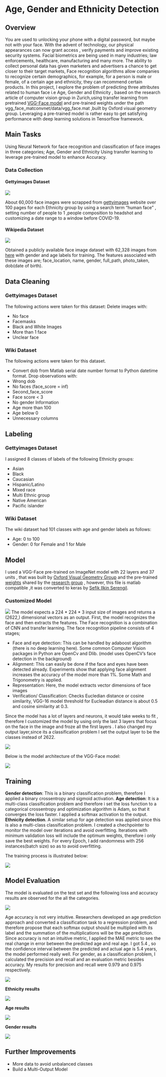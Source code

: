 # Age, Gender and Ethnicity Detection

## Overview
You are used to unlocking your phone with a digital password, but maybe not with your face. With the advent of technology, our physical appearances can now grant access , verify payments and improve existing security systems. Facial biometrics are being used in many industries; law enforcements, healthcare, manufacturing and many more.  The ability to collect personal data has given marketers and advertisers a chance to get closer to their target markets, Face recognition algorithms allow companies to recognize certain demographics, for example, for a person is male or female, of a certain age and ethnicity, they can recommend certain products.
In this project, I explore the problem of predicting three attributes related to human face i.e Age, Gender and Ethnicity , based on the research article of computer vision group in Zurich,using transfer learning from pretrained [VGG-Face model](http://www.robots.ox.ac.uk/~vgg/software/vgg_face/) and pre-trained weights under  the path vgg_face_matconvnet/data/vgg_face.mat ,built by Oxford visual geometry group. Leveraging a pre-trained model is rather easy to get satisfying performance with deep learning solutions in Tensorflow framework.

## Main Tasks
Using Neural Network for face recognition and classification of face images in three categories; Age, Gender and Ethnicity
Using transfer learning to leverage pre-trained model to enhance Accuracy.

### Data Collection
#### Gettyimages Dataset

![](pics/presentation_pics/gettyimages.jpg)

About 60,000 face images were scrapped from [gettyimages](https://www.gettyimages.com/editorial-images) website over 100 pages for each Ethnicity group by using a search term “human face” , setting number of people to 1 ,people composition to headshot and customizing a date range to a window before COVID-19.

#### Wikipedia Dataset

![](pics/presentation_pics/wikipedia.png)

Obtained a publicly available face image dataset with 62,328 images from [here](https://data.vision.ee.ethz.ch/cvl/rrothe/imdb-wiki/) with gender and age labels for training.	 The features associated with these images are; face_location, name, gender, full_path, photo_taken, dob(date of birth).

## Data Cleaning
### Gettyimages Dataset
The following actions were taken for this dataset:
Delete images with:
- No face
- Facemasks
- Black and White Images
- More than 1 face
- Unclear face
### Wiki Dataset
The following actions were taken for this dataset.
- Convert dob from Matlab serial date number format to Python datetime format.
Drop observations with:
- Wrong dob
- No faces (face_score = inf)
- Second_face_score
- Face score < 3
- No gender Information
- Age more than 100
- Age below 0
- Unnecessary columns

## Labeling
### Gettyimages Dataset
I assigned 8 classes of labels of the following Ethnicity groups:
- Asian
- Black
- Caucasian
- Hispanic/Latino
- Mixed race
- Multi Ethnic group
- Native American
- Pacific islander
### Wiki Dataset
The wiki dataset had 101 classes with age and gender labels as follows:
- Age: 0 to 100
- Gender: 0 for Female and 1 for Male

## Model
I used a VGG-Face pre-trained on ImageNet model with 22 layers and 37 units , that was built by [Oxford Visual Geometry Group](http://www.robots.ox.ac.uk/~vgg/publications/2015/Parkhi15/poster.pdf) and the pre-trained [weights](https://drive.google.com/file/d/1CPSeum3HpopfomUEK1gybeuIVoeJT_Eo/view) shared by the [research group](http://www.robots.ox.ac.uk/~vgg/software/vgg_face/) , however, this file is matlab compatible ,it was converted to keras by [Sefik Ilkin Serengil](https://sefiks.com/2019/07/15/how-to-convert-matlab-models-to-keras/). 



### Customized Model

![](pics/presentation_pics/model.png)
The model expects a 224 * 224 * 3 input size of images and returns a (2622,) dimensional vectors as an output.  First, the model recognizes the face and then extracts the features.
The Face recognition is a combination of CNN and transfer learning. The face recognition pipeline consists of 4 stages;
- Face and eye detection: This can be handled by adaboost algorithm (there is no deep learning here). Some common Computer Vision packages in Python are OpenCv and Dlib. (model uses OpenCV’s face detection in the background)
- Alignment: This can easily be done if the face and eyes have been detected already. Experiments show that applying face alignment increases the accuracy of the model more than 1%. Some Math and Trigonometry is applied.
- Representation: Here, the model extracts vector dimensions of face images
- Verification/ Classification: Checks Eucledian distance or cosine similarity, VGG-16 model threshold for Eucleadian distance is about 0.5 and cosine similarity at 0.3. 

Since the model has a lot of layers and neurons, it would take weeks to fit , therefore I customized the model by using only the last 3 layers that focus on the face in the image and froze all the first layers . I also changed my output layer,since its a classification problem I set the output layer to be the classes instead of 2622.

![](pics/presentation_pics/customized_model.png)

Below is the model architecture of the VGG-Face model:

![](pics/presentation_pics/model_architecture.png)

## Training
**Gender detection**:  This is a binary classification problem, therefore I applied a binary crossentropy and sigmoid activation.
**Age detection**: It is a multi-class classification problem and therefore i set the loss function to a categorical crossentropy and optimization algorithm is Adam, so that it converges the loss faster. I applied a softmax activation to the output.
**Ethnicity detection**.  A similar setup for age detection was applied since this is also a multi-class classification problem.
I created a chechpointer to monitor the model over iterations and avoid overfitting. Iterations with minimum validation loss will include the optimum weights, therefore i only save the best weights. For every Epoch, I add randomness with 256 instances(batch size) so as to avoid overfitting.

 The training process is illustrated below:

![](pics/presentation_pics/training.png)


##  Model Evaluation
The model is evaluated on the test set and the following loss and accuracy results are observed for the all the categories.

![](pics/presentation_pics/model_results.png)

Age accuracy is not very intuitive.  Researchers developed an age prediction approach and converted a classification task to a regression problem,  and therefore propose that each softmax output should be multiplied with its label and the summation of the multiplications will be the age prediction.
Since accuracy is not an intuitive metric, I applied the MAE metric to see the real change in error between the predicted age and real age. I got 5.4 , so the confidence interval between the predicted and actual age is 5.4 years, the model performed really well.
For gender, as a classification problem, I calculated the precision and recall and an evaluation metric besides accuracy. My results for precision and recall were 0.979 and 0.975 respectively.

![](pics/presentation_pics/confusion_matrix.png)

**Ethnicity results**

![](pics/presentation_pics/ethnicity_results.png)

**Age results**

![](pics/presentation_pics/age_results.png)

**Gender results**

![](pics/presentation_pics/gender_results.png)

## Further Improvements

- More data to avoid unbalanced classes
- Build a Multi-Output Model


